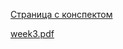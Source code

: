[Страница с конспектом](https://www.coursera.org/learn/c-plus-plus-yellow/supplement/J5miU/konspiekt-po-niedielie-3)

[week3.pdf](https://github.com/VulpesCorsac/Coursera-Modern-C-plus-plus-development/blob/master/2%20-%20Yellow%20belt/Week%203/Abstracts/week3.pdf)
